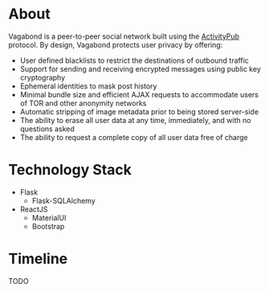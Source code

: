 # About

Vagabond is a peer-to-peer social network built using the [ActivityPub](https://www.w3.org/TR/2018/REC-activitypub-20180123/) protocol. By design, Vagabond protects user privacy by offering:
* User defined blacklists to restrict the destinations of outbound traffic
* Support for sending and receiving encrypted messages using public key cryptography
* Ephemeral identities to mask post history
* Minimal bundle size and efficient AJAX requests to accommodate users of TOR and other anonymity networks
* Automatic stripping of image metadata prior to being stored server-side
* The ability to erase all user data at any time, immediately, and with no questions asked
* The ability to request a complete copy of all user data free of charge

# Technology Stack

* Flask
	* Flask-SQLAlchemy
* ReactJS
	* MaterialUI
	* Bootstrap

# Timeline

TODO
